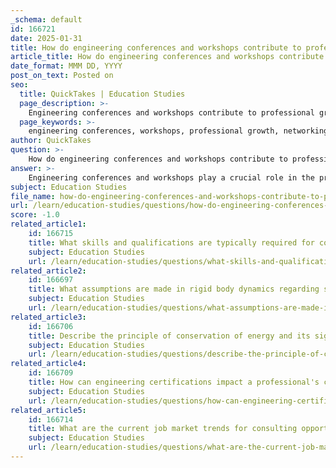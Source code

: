 ```yaml
---
_schema: default
id: 166721
date: 2025-01-31
title: How do engineering conferences and workshops contribute to professional growth?
article_title: How do engineering conferences and workshops contribute to professional growth?
date_format: MMM DD, YYYY
post_on_text: Posted on
seo:
  title: QuickTakes | Education Studies
  page_description: >-
    Engineering conferences and workshops contribute to professional growth by providing networking opportunities, facilitating knowledge transfer, enhancing skills, exploring career paths, fostering global connections, offering access to industry expertise, and supporting professional development.
  page_keywords: >-
    engineering conferences, workshops, professional growth, networking opportunities, knowledge transfer, skill enhancement, career exploration, global networking, industry expertise, professional development
author: QuickTakes
question: >-
    How do engineering conferences and workshops contribute to professional growth?
answer: >-
    Engineering conferences and workshops play a crucial role in the professional growth of individuals in the engineering field. Here are several key contributions they make:\n\n1. **Networking Opportunities**: Conferences provide a unique platform for attendees to connect with industry experts, peers, and potential mentors. Building a professional network can lead to collaborations, job opportunities, and partnerships that are essential for career advancement.\n\n2. **Knowledge Transfer**: These events are ideal for the transfer of knowledge, where experts present their latest research, technological advancements, and industry trends. This exposure helps attendees stay updated on the latest developments in their field, which is vital in a rapidly evolving industry.\n\n3. **Skill Enhancement**: Workshops often include hands-on training sessions that bridge the gap between theoretical knowledge and practical application. Participants can develop new skills and refine existing ones, making them more competitive in the job market.\n\n4. **Career Exploration**: Many conferences offer sessions focused on career development, helping attendees understand various career paths within engineering. This can be particularly beneficial for students and early-career professionals looking to navigate their options.\n\n5. **Global Networking**: International engineering conferences bring together professionals from around the world, fostering a global perspective. This exposure can lead to international collaborations and a broader understanding of global engineering challenges and solutions.\n\n6. **Access to Industry Expertise**: Attendees gain access to top-tier industry expertise, which can inspire innovation and inform best practices in their work. Learning from leaders in the field can provide insights that are not available through traditional educational settings.\n\n7. **Professional Development**: Participation in conferences and workshops is often considered a form of professional development. Engaging in these activities can enhance an engineer's qualifications and may be beneficial for obtaining certifications or advancing within their organization.\n\nIn summary, engineering conferences and workshops are invaluable for personal and professional growth, offering opportunities for networking, knowledge acquisition, skill development, and career exploration. They serve as catalysts for innovation and collaboration in the engineering community.
subject: Education Studies
file_name: how-do-engineering-conferences-and-workshops-contribute-to-professional-growth.md
url: /learn/education-studies/questions/how-do-engineering-conferences-and-workshops-contribute-to-professional-growth
score: -1.0
related_article1:
    id: 166715
    title: What skills and qualifications are typically required for consulting roles in engineering?
    subject: Education Studies
    url: /learn/education-studies/questions/what-skills-and-qualifications-are-typically-required-for-consulting-roles-in-engineering
related_article2:
    id: 166697
    title: What assumptions are made in rigid body dynamics regarding stress and deformation?
    subject: Education Studies
    url: /learn/education-studies/questions/what-assumptions-are-made-in-rigid-body-dynamics-regarding-stress-and-deformation
related_article3:
    id: 166706
    title: Describe the principle of conservation of energy and its significance in engineering systems.
    subject: Education Studies
    url: /learn/education-studies/questions/describe-the-principle-of-conservation-of-energy-and-its-significance-in-engineering-systems
related_article4:
    id: 166709
    title: How can engineering certifications impact a professional's career?
    subject: Education Studies
    url: /learn/education-studies/questions/how-can-engineering-certifications-impact-a-professionals-career
related_article5:
    id: 166714
    title: What are the current job market trends for consulting opportunities in engineering?
    subject: Education Studies
    url: /learn/education-studies/questions/what-are-the-current-job-market-trends-for-consulting-opportunities-in-engineering
---
```


&nbsp;